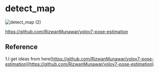 # detect_map


![detect_map (2)](https://user-images.githubusercontent.com/106456346/205005129-615cec8e-9d77-479e-a72e-afcc015bcb77.gif)



https://github.com/RizwanMunawar/yolov7-pose-estimation



## Reference
1.I get ideas from here[https://github.com/RizwanMunawar/yolov7-pose-estimation](https://github.com/RizwanMunawar/yolov7-pose-estimation)
